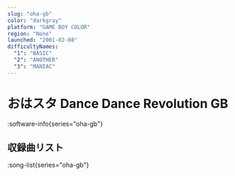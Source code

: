 ```yaml
---
slug: "oha-gb"
color: "darkgray"
platform: "GAME BOY COLOR"
region: "None"
launched: "2001-02-08"
difficultyNames:
  "1": "BASIC"
  "2": "ANOTHER"
  "3": "MANIAC"
---
```


# おはスタ Dance Dance Revolution GB

:software-info{series="oha-gb"}

## 収録曲リスト

:song-list{series="oha-gb"}
